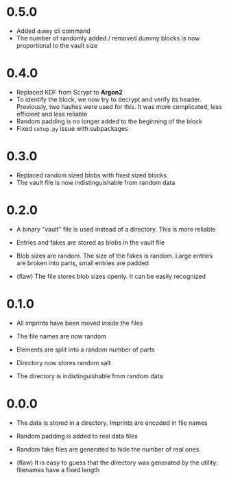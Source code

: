# 0.5.0

- Added `dummy` cli command
- The number of randomly added / removed dummy blocks is now proportional to 
  the vault size

# 0.4.0

- Replaced KDF from Scrypt to **Argon2**
- To identify the block, we now try to decrypt and verify its header.
  Previously, two hashes were used for this. It was more complicated,
  less efficient and less reliable
- Random padding is no longer added to the beginning of the block
- Fixed `setup.py` issue with subpackages


# 0.3.0

- Replaced random sized blobs with fixed sized blocks
- The vault file is now indistinguishable from random data  

# 0.2.0

- A binary "vault" file is used instead of a directory. This is more reliable

- Entries and fakes are stored as blobs in the vault file

- Blob sizes are random. The size of the fakes is random. Large entries are
  broken into parts, small entries are padded

- (flaw) The file stores blob sizes openly. It can be easily recognized

# 0.1.0

- All imprints have been moved inside the files

- The file names are now random

- Elements are split into a random number of parts

- Directory now stores random salt

- The directory is indistinguishable from random data

# 0.0.0

- The data is stored in a directory. Imprints are encoded in file names

- Random padding is added to real data files

- Random fake files are generated to hide the number of real ones

- (flaw) It is easy to guess that the directory was generated by the utility:
  filenames have a fixed length